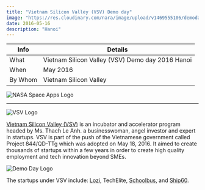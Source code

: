 ```yaml
---
title: "Vietnam Silicon Valley (VSV) Demo day"
image: "https://res.cloudinary.com/nara/image/upload/v1469555106/demoday_z3kcyv.jpg"
date: 2016-05-16
description: "Hanoi"
---
```



Info | Details 
--- | ---
What | Vietnam Silicon Valley (VSV) Demo day 2016 Hanoi
When | May 2016
By Whom | Vietnam Silicon Valley

![NASA Space Apps Logo](/covers/nasa.jpg)

---


![VSV Logo](/photos/vsv.jpg)

[Vietnam Silicon Valley (VSV)](https://vsvcapital.com.vn) is an incubator and accelerator program headed by Ms. Thach Le Anh. a businesswoman, angel investor and expert in startups. VSV is part of the push of the Vietnamese government called Project 844/QD-TTg which was adopted on May 18, 2016. It aimed to create thousands of startups within a few years in order to create high quality employment and tech innovation beyond SMEs.

![Demo Day Logo](https://res.cloudinary.com/nara/image/upload/v1469555106/demoday_z3kcyv.jpg)

The startups under VSV include: [Lozi](http://lozi.vn/), TechElite, [Schoolbus](https://schoolbus.vn), and [Ship60](https://ship60.com).

